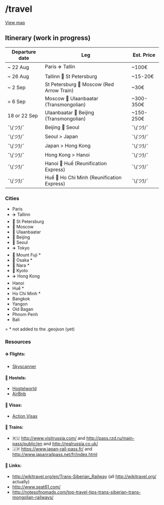 # /travel

[View map](https://github.com/jeremybenaim/travel/blob/master/cities.geojson)

## Itinerary (work in progress)

Departure date  | Leg                                             | Est. Price
----------------|-------------------------------------------------|-------------
~ 22 Aug        | Paris :airplane: Tallin                         |  ~100€
~ 26 Aug        | Tallinn :train: St Petersburg                   |  ~15-20€
~ 2 Sep         | St Petersburg :train: Moscow (Red Arrow Train)  |  ~30€
= 6 Sep         | Moscow :train: Ulaanbaatar (Transmongolian)     |  ~300-350€
18 or 22 Sep    | Ulaanbaatar :train: Beijing (Transmongolian)    |  ~150-250€
 ¯\\_(ツ)_/¯    | Beijing :ship: Seoul                            | ¯\\_(ツ)_/¯
 ¯\\_(ツ)_/¯    | Seoul > Japan                                   | ¯\\_(ツ)_/¯
 ¯\\_(ツ)_/¯    | Japan > Hong Kong                               | ¯\\_(ツ)_/¯
 ¯\\_(ツ)_/¯    | Hong Kong > Hanoi                               | ¯\\_(ツ)_/¯
 ¯\\_(ツ)_/¯    | Hanoi :train: Huế (Reunification Express)       | ¯\\_(ツ)_/¯
 ¯\\_(ツ)_/¯    | Huế :train: Ho Chi Minh (Reunification Express) | ¯\\_(ツ)_/¯

### Cities

-  Paris
-  :airplane: Tallinn
-  :train: St Petersburg
-  :train: Moscow
-  :mountain_railway: Ulaanbaatar
-  :mountain_railway: Beijing
-  :ship: Seoul
-  :airplane: Tokyo
-  :bullettrain_side: Mount Fuji *
-  :bullettrain_side: Osaka *
-  :bullettrain_side: Nara *
-  :bullettrain_side: Kyoto
-  :airplane: Hong Kong
-  Hanoi
-  Huế *
-  Ho Chi Minh *
-  Bangkok
-  Yangon
-  Old Bagan
-  Phnom Penh
-  Bali

= * not added to the .geojson (yet)

### Resources

#### :airplane: Flights:
- [Skyscanner](http://skyscanner.com)

#### :hotel: Hostels:
- [Hostelworld](http://www.hostelworld.com)
- [AirBnb](https://www.airbnb.com/)

#### :page_facing_up: Visas:
- [Action Visas](http://action-visas.com)

#### :train: Trains:
- :ru: http://www.visitrussia.com/ and http://pass.rzd.ru/main-pass/public/en and http://realrussia.co.uk/
- :jp: https://www.japan-rail-pass.fr/ and http://www.japanrailpass.net/fr/index.html

#### :paperclip: Links:
- http://wikitravel.org/en/Trans-Siberian_Railway (all http://wikitravel.org/ actually)
- http://www.seat61.com/
- http://notesofnomads.com/top-travel-tips-trans-siberian-trans-mongolian-railways/
